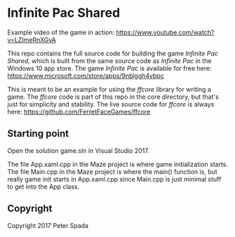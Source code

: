 # Infinite Pac Shared
Example video of the game in action:
https://www.youtube.com/watch?v=LZImeRnXGvA

This repo contains the full source code for building the game *Infinite Pac Shared*, which is built from the same source code as *Infinite Pac* in the Windows 10 app store. The game *Infinite Pac* is available for free here: https://www.microsoft.com/store/apps/9nblggh4vbpc

This is meant to be an example for using the *ffcore* library for writing a game. The *ffcore* code is part of this repo in the core directory, but that's just for simplicity and stability. The live source code for *ffcore* is always here: https://github.com/FerretFaceGames/ffcore

## Starting point
Open the solution game.sln in Visual Studio 2017.

The file App.xaml.cpp in the Maze project is where game initialization starts. The file Main.cpp in the Maze project is where the main() function is, but really game init starts in App.xaml.cpp since Main.cpp is just minimal stuff to get into the App class.

## Copyright
Copyright 2017 Peter Spada
